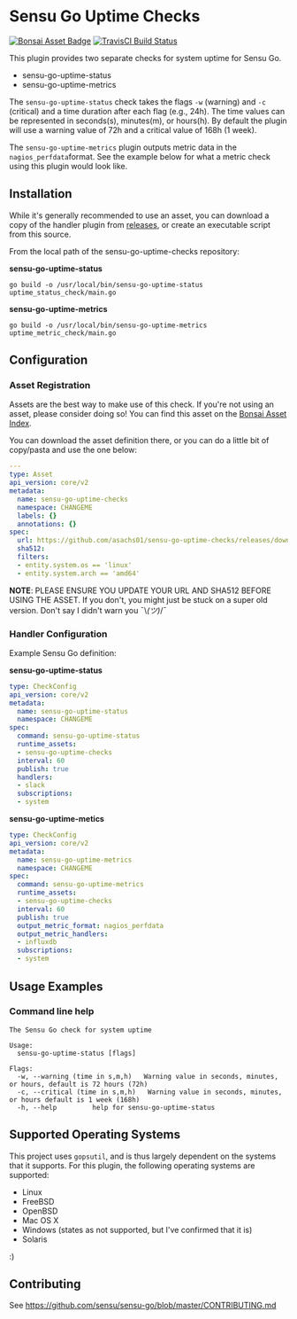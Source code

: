 # Sensu Go Uptime Checks
[![Bonsai Asset Badge](https://img.shields.io/badge/Sensu%20Go%20Uptime%20Checks-Download%20Me-brightgreen.svg?colorB=89C967&logo=sensu)](https://bonsai.sensu.io/assets/asachs01/sensu-go-uptime-checks) [![TravisCI Build Status](https://travis-ci.org/asachs01/sensu-go-uptime-checks.svg?branch=master)](https://travis-ci.org/asachs01/sensu-go-uptime-checks)

This plugin provides two separate checks for system uptime for Sensu Go.

* sensu-go-uptime-status
* sensu-go-uptime-metrics

The `sensu-go-uptime-status` check takes the flags `-w` (warning) and `-c` (critical) and a time duration after each flag (e.g., 24h). The time values can be represented in seconds(s), minutes(m), or hours(h). By default the plugin will use a warning value of 72h and a critical value of 168h (1 week). 

The `sensu-go-uptime-metrics` plugin outputs metric data in the `nagios_perfdata`format. See the example below for what a metric check using this plugin would look like.

## Installation

While it's generally recommended to use an asset, you can download a copy of the handler plugin from [releases][1],
or create an executable script from this source.

From the local path of the sensu-go-uptime-checks repository:

**sensu-go-uptime-status**
```
go build -o /usr/local/bin/sensu-go-uptime-status uptime_status_check/main.go
```

**sensu-go-uptime-metrics**
```
go build -o /usr/local/bin/sensu-go-uptime-metrics uptime_metric_check/main.go
```

## Configuration

### Asset Registration

Assets are the best way to make use of this check. If you're not using an asset, please consider doing so! You can find this asset on the [Bonsai Asset Index](https://bonsai.sensu.io/assets/asachs01/sensu-go-uptime-checks).

You can download the asset definition there, or you can do a little bit of copy/pasta and use the one below:

```yml
---
type: Asset
api_version: core/v2
metadata:
  name: sensu-go-uptime-checks
  namespace: CHANGEME
  labels: {}
  annotations: {}
spec:
  url: https://github.com/asachs01/sensu-go-uptime-checks/releases/download/0.0.1/sensu-go-uptime-checks_0.0.1_linux_amd64.tar.gz
  sha512: 
  filters:
  - entity.system.os == 'linux'
  - entity.system.arch == 'amd64'
```

**NOTE**: PLEASE ENSURE YOU UPDATE YOUR URL AND SHA512 BEFORE USING THE ASSET. If you don't, you might just be stuck on a super old version. Don't say I didn't warn you ¯\\_(ツ)_/¯

### Handler Configuration

Example Sensu Go definition:

**sensu-go-uptime-status**
```yml
type: CheckConfig
api_version: core/v2
metadata:
  name: sensu-go-uptime-status
  namespace: CHANGEME
spec:
  command: sensu-go-uptime-status
  runtime_assets:
  - sensu-go-uptime-checks
  interval: 60
  publish: true
  handlers:
  - slack
  subscriptions:
  - system
```

**sensu-go-uptime-metics**
```yml
type: CheckConfig
api_version: core/v2
metadata:
  name: sensu-go-uptime-metrics
  namespace: CHANGEME
spec:
  command: sensu-go-uptime-metrics
  runtime_assets:
  - sensu-go-uptime-checks
  interval: 60
  publish: true
  output_metric_format: nagios_perfdata
  output_metric_handlers:
  - influxdb
  subscriptions:
  - system
```

## Usage Examples

### Command line help

```
The Sensu Go check for system uptime

Usage:
  sensu-go-uptime-status [flags]

Flags:
  -w, --warning (time in s,m,h)   Warning value in seconds, minutes, or hours, default is 72 hours (72h)
  -c, --critical (time in s,m,h)   Warning value in seconds, minutes, or hours default is 1 week (168h)
  -h, --help         help for sensu-go-uptime-status
```

## Supported Operating Systems

This project uses `gopsutil`, and is thus largely dependent on the systems that it supports. For this plugin, the following operating systems are supported:

* Linux
* FreeBSD
* OpenBSD
* Mac OS X
* Windows (states as not supported, but I've confirmed that it is)
* Solaris

:)

## Contributing

See https://github.com/sensu/sensu-go/blob/master/CONTRIBUTING.md

[1]: https://github.com/asachs01/sensu-go-uptime-checks/releases
